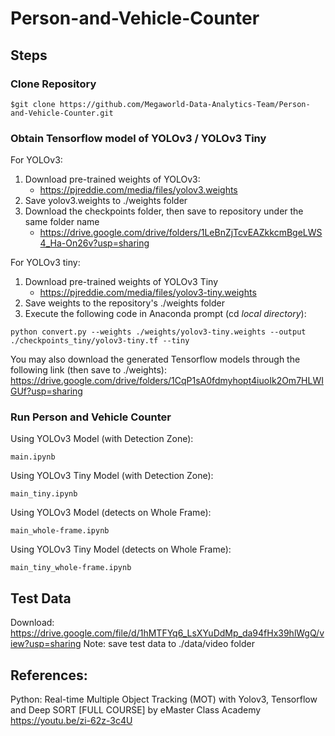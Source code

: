 # Person-and-Vehicle-Counter

## Steps

### Clone Repository
```
$git clone https://github.com/Megaworld-Data-Analytics-Team/Person-and-Vehicle-Counter.git
```

### Obtain Tensorflow model of YOLOv3 / YOLOv3 Tiny

For YOLOv3:
1. Download pre-trained weights of YOLOv3:
    - https://pjreddie.com/media/files/yolov3.weights
2. Save yolov3.weights to ./weights folder
3. Download the checkpoints folder, then save to repository under the same folder name
    - https://drive.google.com/drive/folders/1LeBnZjTcvEAZkkcmBgeLWS4_Ha-On26v?usp=sharing

For YOLOv3 tiny:
1. Download pre-trained weights of YOLOv3 Tiny
    - https://pjreddie.com/media/files/yolov3-tiny.weights
2. Save weights to the repository's ./weights folder
3. Execute the following code in Anaconda prompt (cd *local directory*):
```
python convert.py --weights ./weights/yolov3-tiny.weights --output ./checkpoints_tiny/yolov3-tiny.tf --tiny
```
You may also download the generated Tensorflow models through the following link (then save to ./weights):
https://drive.google.com/drive/folders/1CqP1sA0fdmyhopt4iuoIk2Om7HLWIGUf?usp=sharing


### Run Person and Vehicle Counter
Using YOLOv3 Model (with Detection Zone):
```
main.ipynb
```
Using YOLOv3 Tiny Model (with Detection Zone):
```
main_tiny.ipynb
```
Using YOLOv3 Model (detects on Whole Frame):
```
main_whole-frame.ipynb
```
Using YOLOv3 Tiny Model (detects on Whole Frame):
```
main_tiny_whole-frame.ipynb
```


## Test Data
Download: https://drive.google.com/file/d/1hMTFYq6_LsXYuDdMp_da94fHx39hlWgQ/view?usp=sharing
Note: save test data to ./data/video folder


## References:
Python: Real-time Multiple Object Tracking (MOT) with Yolov3, Tensorflow and Deep SORT [FULL COURSE] by eMaster Class Academy
https://youtu.be/zi-62z-3c4U
